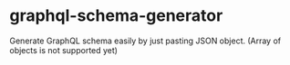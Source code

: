 # graphql-schema-generator
Generate GraphQL schema easily by just pasting JSON object.
(Array of objects is not supported yet)
